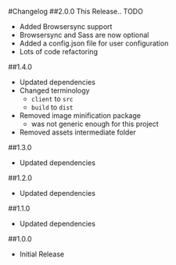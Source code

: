 #Changelog
##2.0.0
This Release.. TODO
- Added Browsersync support
- Browsersync and Sass are now optional
- Added a config.json file for user configuration
- Lots of code refactoring

##1.4.0
- Updated dependencies
- Changed terminology
    - `client` to `src`
    - `build` to `dist`
- Removed image minification package
    - was not generic enough for this project
- Removed assets intermediate folder

##1.3.0
- Updated dependencies

##1.2.0
- Updated dependencies

##1.1.0
- Updated dependencies

##1.0.0
- Initial Release

